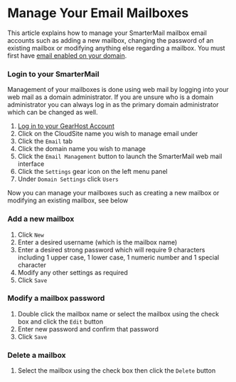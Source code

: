 # Manage Your Email Mailboxes
This article explains how to manage your SmarterMail mailbox email accounts such as adding a new mailbox, changing the password of an existing mailbox or modifying anything else regarding a mailbox. You must first have [email enabled on your domain](https://www.gearhost.com/documentation/enable-email).

### Login to your SmarterMail
Management of your mailboxes is done using web mail by logging into your web mail as a domain administrator. If you are unsure who is a domain administrator you can always log in as the primary domain administrator which can be changed as well.

1. [Log in to your GearHost Account](https://www.mygearhost.com/)
2. Click on the CloudSite name you wish to manage email under
3. Click the `Email` tab
4. Click the domain name you wish to manage
5. Click the `Email Management` button to launch the SmarterMail web mail interface
6. Click the `Settings` gear icon on the left menu panel
7. Under `Domain Settings` click `Users`

Now you can manage your mailboxes such as creating a new mailbox or modifying an existing mailbox, see below

### Add a new mailbox
1. Click `New`
2. Enter a desired username (which is the mailbox name)
3. Enter a desired strong password which will require 9 characters including 1 upper case, 1 lower case, 1 numeric number and 1 special character
4. Modify any other settings as required
5. Click `Save`

### Modify a mailbox password
1. Double click the mailbox name or select the mailbox using the check box and click the `Edit` button
2. Enter new password and confirm that password
3. Click `Save`

### Delete a mailbox
1. Select the mailbox using the check box then click the `Delete` button